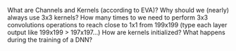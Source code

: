 What are Channels and Kernels (according to EVA)?
Why should we (nearly) always use 3x3 kernels?
How many times to we need to perform 3x3 convolutions operations to reach close to 1x1 from 199x199 (type each layer output like 199x199 > 197x197...)
How are kernels initialized? 
What happens during the training of a DNN?
